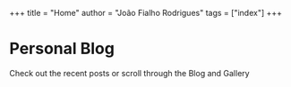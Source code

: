 +++
title = "Home"
author = "João Fialho Rodrigues"
tags = ["index"]
+++

<div class="welcome-message">
  <h1>Personal Blog</h1>
  <p>Check out the recent posts or scroll through the Blog and Gallery</p>
</div>